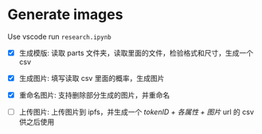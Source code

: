 # Generate images

Use vscode run `research.ipynb`

- [x] 生成模版: 读取 parts 文件夹，读取里面的文件，检验格式和尺寸，生成一个 csv

- [x] 生成图片: 填写读取 csv 里面的概率，生成图片

- [x] 重命名图片: 支持删除部分生成的图片，并重命名

- [ ] 上传图片: 上传图片到 ipfs，并生成一个 _tokenID + 各属性 + 图片_ url 的 csv 供之后使用
